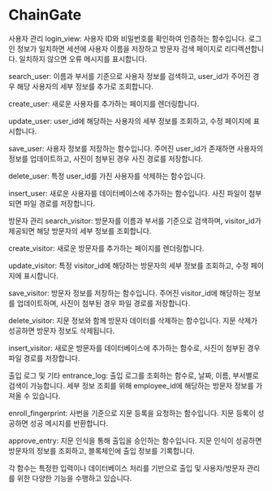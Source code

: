 # ChainGate
사용자 관리
login_view: 사용자 ID와 비밀번호를 확인하여 인증하는 함수입니다. 로그인 정보가 일치하면 세션에 사용자 이름을 저장하고 방문자 검색 페이지로 리디렉션합니다. 일치하지 않으면 오류 메시지를 표시합니다.

search_user: 이름과 부서를 기준으로 사용자 정보를 검색하고, user_id가 주어진 경우 해당 사용자의 세부 정보를 추가로 조회합니다.

create_user: 새로운 사용자를 추가하는 페이지를 렌더링합니다.

update_user: user_id에 해당하는 사용자의 세부 정보를 조회하고, 수정 페이지에 표시합니다.

save_user: 사용자 정보를 저장하는 함수입니다. 주어진 user_id가 존재하면 사용자의 정보를 업데이트하고, 사진이 첨부된 경우 사진 경로를 저장합니다.

delete_user: 특정 user_id를 가진 사용자를 삭제하는 함수입니다.

insert_user: 새로운 사용자를 데이터베이스에 추가하는 함수입니다. 사진 파일이 첨부되면 파일 경로를 저장합니다.

방문자 관리
search_visitor: 방문자를 이름과 부서를 기준으로 검색하며, visitor_id가 제공되면 해당 방문자의 세부 정보를 조회합니다.

create_visitor: 새로운 방문자를 추가하는 페이지를 렌더링합니다.

update_visitor: 특정 visitor_id에 해당하는 방문자의 세부 정보를 조회하고, 수정 페이지에 표시합니다.

save_visitor: 방문자 정보를 저장하는 함수입니다. 주어진 visitor_id에 해당하는 정보를 업데이트하며, 사진이 첨부된 경우 파일 경로를 저장합니다.

delete_visitor: 지문 정보와 함께 방문자 데이터를 삭제하는 함수입니다. 지문 삭제가 성공하면 방문자 정보도 삭제됩니다.

insert_visitor: 새로운 방문자를 데이터베이스에 추가하는 함수로, 사진이 첨부된 경우 파일 경로를 저장합니다.

출입 로그 및 기타
entrance_log: 출입 로그를 조회하는 함수로, 날짜, 이름, 부서별로 검색이 가능합니다. 세부 정보 조회를 위해 employee_id에 해당하는 방문자 정보를 가져올 수 있습니다.

enroll_fingerprint: 사번을 기준으로 지문 등록을 요청하는 함수입니다. 지문 등록이 성공하면 성공 메시지를 반환합니다.

approve_entry: 지문 인식을 통해 출입을 승인하는 함수입니다. 지문 인식이 성공하면 방문자의 정보를 조회하고, 블록체인에 출입 정보를 기록합니다.

각 함수는 특정한 입력이나 데이터베이스 처리를 기반으로 출입 및 사용자/방문자 관리를 위한 다양한 기능을 수행하고 있습니다.